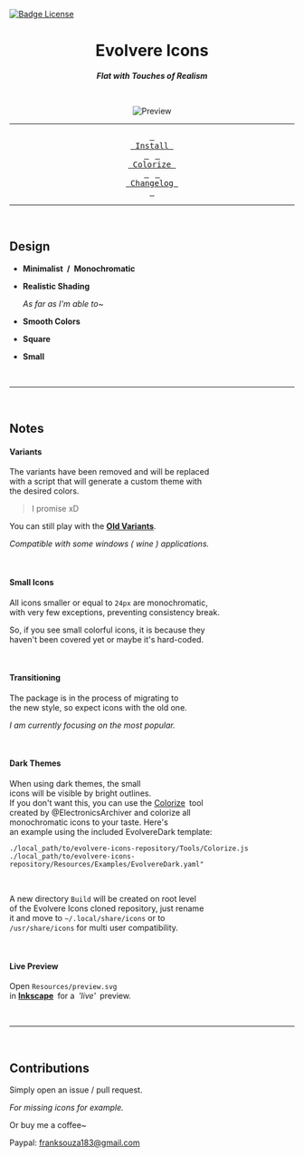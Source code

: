[![Badge License]][License]

<div align = center>

# Evolvere Icons

***Flat with Touches of Realism***

<br>

![Preview]

</div>

---

<div align = center>

[<kbd> <br> Install <br> </kbd>][Install] 
[<kbd> <br> Colorize <br> </kbd>][Colorize] 
[<kbd> <br> Changelog <br> </kbd>][Changelog]

</div>

---

<br>

## Design

- **Minimalist / Monochromatic**

- **Realistic Shading**

  *As far as I'm able to~*
  
- **Smooth Colors**

- **Square**

- **Small**

<br>

---

<br>

## Notes

#### Variants

The variants have been removed and will be replaced <br>
with a script that will generate a custom theme with <br>
the desired colors.

> I promise xD


You can still play with the **[Old Variants]**.

*Compatible with some windows ( wine ) applications.*

<br>

#### Small Icons

All icons smaller or equal to `24px` are monochromatic, <br>with very few exceptions, preventing consistency break.

So, if you see small colorful icons, it is because they <br>
haven't been covered yet or maybe it's hard-coded.

<br>

#### Transitioning

The package is in the process of migrating to <br>
the new style, so expect icons with the old one.

*I am currently focusing on the most popular.*

<br>

#### Dark Themes

When using dark themes, the small <br>
icons will be visible by bright outlines.<br>
If you don't want this, you can use the [Colorize][Colorize] tool<br>
created by @ElectronicsArchiver and colorize all<br>
monochromatic icons to your taste. Here's<br>
an example using the included EvolvereDark template:

```./local_path/to/evolvere-icons-repository/Tools/Colorize.js ./local_path/to/evolvere-icons-repository/Resources/Examples/EvolvereDark.yaml"```

<br>

A new directory `Build` will be created on root level<br>
of the Evolvere Icons cloned repository, just rename<br>
it and move to `~/.local/share/icons` or to<br>
`/usr/share/icons` for multi user compatibility.

<br>

#### Live Preview

Open `Resources/preview.svg` <br>
in **[Inkscape]** for a *'live'* preview.

<br>

---

<br>

## Contributions

Simply open an issue / pull request.

*For missing icons for example.*

Or buy me a coffee~

Paypal: franksouza183@gmail.com

<!----------------------------------------------------------------------------->

[Badge License]: https://licensebuttons.net/l/by-sa/4.0/80x15.png

[Preview]: Resources/preview.png 'Preview of the Evolvere Icons set'

[Inkscape]: https://inkscape.org/

[Old Variants]: https://github.com/franksouza183/EvolvereSuit

[Changelog]: Documentation/Changelog.md
[Colorize]: Documentation/Colorize/Usage.md
[Install]: Documentation/Installation.md
[License]: LICENSE
